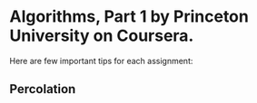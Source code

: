 # Algorithms, Part 1 by Princeton University on Coursera.

Here are few important tips for each assignment:

## Percolation
